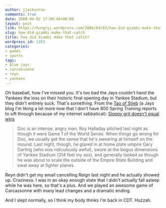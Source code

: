 ```yaml
---
author: jjackunrau
comments: true
date: 2008-04-02 17:09:48+00:00
layout: post
link: https://hungryj.wordpress.com/2008/04/02/how-did-giambi-make-that-catch/
slug: how-did-giambi-make-that-catch
title: how did Giambi make that catch?
wordpress_id: 1353
categories:
- games
- sports
tags:
- blue jays
- carcassonne
- reyn
- yankees
---
```


Oh baseball, how I've missed you. It's too bad the Jays couldn't hand the Yankees the loss on their historic final opening day in Yankee Stadium, but they didn't entirely suck. That's something. From the [Tao of Stieb](http://taoofstieb.blogspot.com) (a Jays blog I'm liking a lot more now that I don't have 800 Spring Training reports to sift through because of my internet sabbatical): [Sloppy grit doesn't equal wins](http://taoofstieb.blogspot.com/2008/04/sloppy-grit-doesnt-equal-wins.html)

<blockquote>Doc is an intense, angry man: Roy Halladay pitched last night as though it were Game 1 of the World Series. When things go wrong for Doc, we usually get the sense that he's swearing at himself on the mound. Last night, though, he glared in at home plate umpire Gary Darling (who was ridiculously awful), swore at the bogus dimensions of Yankee Stadium (314 feet my ass), and generally looked as though he was about to scale the outside of the Empire State Building and swat away at fighter planes.</blockquote>

Reyn didn't get my email cancelling Reign last night and he actually showed up. Craziness. I was in an okay enough state that I didn't actually fall asleep while he was here, so that's a plus. And we played an awesome game of Carcassonne with many lead changes and a dramatic ending.

And I slept normally, so I think my body thinks I'm back in CDT. Huzzah.
